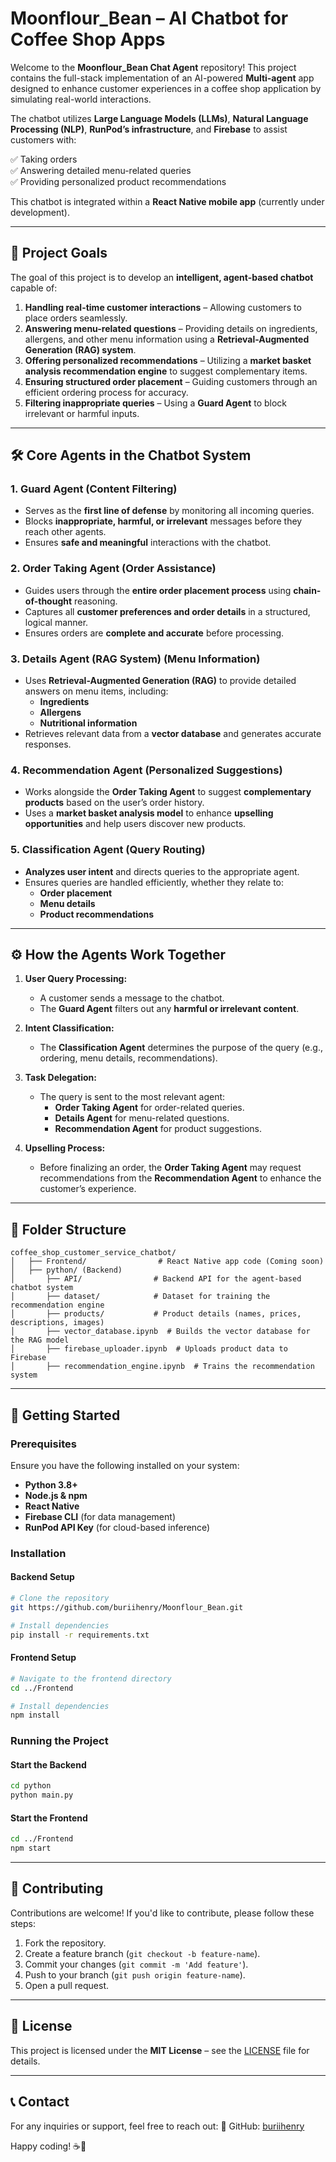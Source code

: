 
# **Moonflour_Bean – AI Chatbot for Coffee Shop Apps**

Welcome to the **Moonflour_Bean Chat Agent** repository! This project contains the full-stack implementation of an AI-powered **Multi-agent** app designed to enhance customer experiences in a coffee shop application by simulating real-world interactions.

The chatbot utilizes **Large Language Models (LLMs)**, **Natural Language Processing (NLP)**, **RunPod’s infrastructure**, and **Firebase** to assist customers with:

✅ Taking orders  
✅ Answering detailed menu-related queries  
✅ Providing personalized product recommendations  

This chatbot is integrated within a **React Native mobile app** (currently under development).  

---

## **🎯 Project Goals**

The goal of this project is to develop an **intelligent, agent-based chatbot** capable of:

1. **Handling real-time customer interactions** – Allowing customers to place orders seamlessly.  
2. **Answering menu-related questions** – Providing details on ingredients, allergens, and other menu information using a **Retrieval-Augmented Generation (RAG) system**.  
3. **Offering personalized recommendations** – Utilizing a **market basket analysis recommendation engine** to suggest complementary items.  
4. **Ensuring structured order placement** – Guiding customers through an efficient ordering process for accuracy.  
5. **Filtering inappropriate queries** – Using a **Guard Agent** to block irrelevant or harmful inputs.  

---

## **🛠️ Core Agents in the Chatbot System**

### **1. Guard Agent** (Content Filtering)
- Serves as the **first line of defense** by monitoring all incoming queries.  
- Blocks **inappropriate, harmful, or irrelevant** messages before they reach other agents.  
- Ensures **safe and meaningful** interactions with the chatbot.  

### **2. Order Taking Agent** (Order Assistance)
- Guides users through the **entire order placement process** using **chain-of-thought** reasoning.  
- Captures all **customer preferences and order details** in a structured, logical manner.  
- Ensures orders are **complete and accurate** before processing.  

### **3. Details Agent (RAG System)** (Menu Information)
- Uses **Retrieval-Augmented Generation (RAG)** to provide detailed answers on menu items, including:  
  - **Ingredients**  
  - **Allergens**  
  - **Nutritional information**  
- Retrieves relevant data from a **vector database** and generates accurate responses.  

### **4. Recommendation Agent** (Personalized Suggestions)
- Works alongside the **Order Taking Agent** to suggest **complementary products** based on the user’s order history.  
- Uses a **market basket analysis model** to enhance **upselling opportunities** and help users discover new products.  

### **5. Classification Agent** (Query Routing)
- **Analyzes user intent** and directs queries to the appropriate agent.  
- Ensures queries are handled efficiently, whether they relate to:  
  - **Order placement**  
  - **Menu details**  
  - **Product recommendations**  

---

## **⚙️ How the Agents Work Together**

1. **User Query Processing:**  
   - A customer sends a message to the chatbot.  
   - The **Guard Agent** filters out any **harmful or irrelevant content**.  

2. **Intent Classification:**  
   - The **Classification Agent** determines the purpose of the query (e.g., ordering, menu details, recommendations).  

3. **Task Delegation:**  
   - The query is sent to the most relevant agent:  
     - **Order Taking Agent** for order-related queries.  
     - **Details Agent** for menu-related questions.  
     - **Recommendation Agent** for product suggestions.  

4. **Upselling Process:**  
   - Before finalizing an order, the **Order Taking Agent** may request recommendations from the **Recommendation Agent** to enhance the customer’s experience.  

---

## **📂 Folder Structure**

```
coffee_shop_customer_service_chatbot/
│   ├── Frontend/                # React Native app code (Coming soon)  
│   ├── python/ (Backend)  
│       ├── API/                # Backend API for the agent-based chatbot system  
│       ├── dataset/            # Dataset for training the recommendation engine  
│       ├── products/           # Product details (names, prices, descriptions, images)  
│       ├── vector_database.ipynb  # Builds the vector database for the RAG model  
│       ├── firebase_uploader.ipynb  # Uploads product data to Firebase  
│       ├── recommendation_engine.ipynb  # Trains the recommendation system  
```

---

## **🚀 Getting Started**

### **Prerequisites**
Ensure you have the following installed on your system:
- **Python 3.8+**
- **Node.js & npm**
- **React Native**
- **Firebase CLI** (for data management)
- **RunPod API Key** (for cloud-based inference)

### **Installation**
#### **Backend Setup**
```bash
# Clone the repository
git https://github.com/buriihenry/Moonflour_Bean.git

# Install dependencies
pip install -r requirements.txt
```

#### **Frontend Setup**
```bash
# Navigate to the frontend directory
cd ../Frontend

# Install dependencies
npm install
```

### **Running the Project**
#### **Start the Backend**
```bash
cd python
python main.py
```

#### **Start the Frontend**
```bash
cd ../Frontend
npm start
```

---

## **📌 Contributing**
Contributions are welcome! If you'd like to contribute, please follow these steps:
1. Fork the repository.
2. Create a feature branch (`git checkout -b feature-name`).
3. Commit your changes (`git commit -m 'Add feature'`).
4. Push to your branch (`git push origin feature-name`).
5. Open a pull request.

---

## **📜 License**
This project is licensed under the **MIT License** – see the [LICENSE](LICENSE) file for details.

---

## **📞 Contact**
For any inquiries or support, feel free to reach out:
📌 GitHub: [buriihenry](https://github.com/buriihenry)  

Happy coding! ☕🤖




